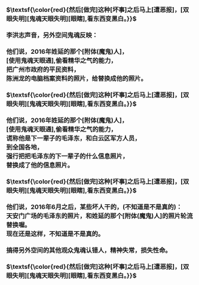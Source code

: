<h3>
<br>$\textsf{\color{red}{然后[做完]这种[坏事]之后马上[遭恶报]，[双眼失明][鬼魂天眼失明][眼瞎],看东西变黑白。}}$
<br>
<br>李洪志声音，另外空间鬼魂反映：
<br>
<br>他们说，2016年姓延的那个[附体(魔鬼)人]，
<br>[使用鬼魂天眼通],偷看精华之气的能力，
<br>把广州市政府的平民资料，
<br>陈洲龙的电脑档案资料的照片，给替换成他的照片。
<br>
<br>$\textsf{\color{red}{然后[做完]这种[坏事]之后马上[遭恶报]，[双眼失明][鬼魂天眼失明][眼瞎],看东西变黑白。}}$
<br>
<br>他们说，2016年姓延的那个[附体(魔鬼)人]，
<br>[使用鬼魂天眼通],偷看精华之气的能力，
<br>谎称他是下一辈子的毛泽东，和白云区军方人员，
<br>到全国各地，
<br>强行把把毛泽东的下一辈子的什么信息照片，
<br>替换成了他的信息照片。
<br>
<br>$\textsf{\color{red}{然后[做完]这种[坏事]之后马上[遭恶报]，[双眼失明][鬼魂天眼失明][眼瞎],看东西变黑白。}}$
<br>
<br>他们说，2016年6月之后，某些坏人干的，(不知道是不是真的)：
<br>天安门广场的毛泽东的照片，和姓延的那个[附体(魔鬼)人]的照片轮流替换喔。
<br>现在还是这样，不知道是不是真的。
<br>
<br>搞得另外空间的其他观众鬼魂认错人，精神失常，损失性命。
<br>
<br>$\textsf{\color{red}{然后[做完]这种[坏事]之后马上[遭恶报]，[双眼失明][鬼魂天眼失明][眼瞎],看东西变黑白。}}$
</h3>
